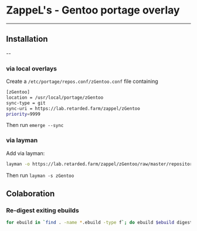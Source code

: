 # ZappeL's - Gentoo portage overlay

---

## Installation

--

### via local overlays

Create a `/etc/portage/repos.conf/zGentoo.conf` file containing

```Bash
[zGentoo]
location = /usr/local/portage/zGentoo
sync-type = git
sync-uri = https://lab.retarded.farm/zappel/zGentoo
priority=9999
```

Then run `emerge --sync`

### via layman

Add via layman:

```Bash
layman -o https://lab.retarded.farm/zappel/zGentoo/raw/master/repositories.xml -f -a zGentoo
```

Then run `layman -s zGentoo`

## Colaboration

### Re-digest exiting ebuilds

```Bash
for ebuild in `find . -name *.ebuild -type f`; do ebuild $ebuild digest; done
```
